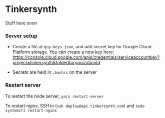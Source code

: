 # Tinkersynth

Stuff here soon

### Server setup

- Create a file at `gcp-keys.json`, and add secret key for Google Cloud Platform storage. You can create a new key here: https://console.cloud.google.com/apis/credentials/serviceaccountkey?project=tinkersynth&folder&organizationId

- Secrets are held in `.bashrc` on the server

### Restart server

To restart the node server, `yarn restart-server`

To restart nginx, SSH in (`ssh deploy@api.tinkersynth.com`) and `sudo systemctl restart nginx`
